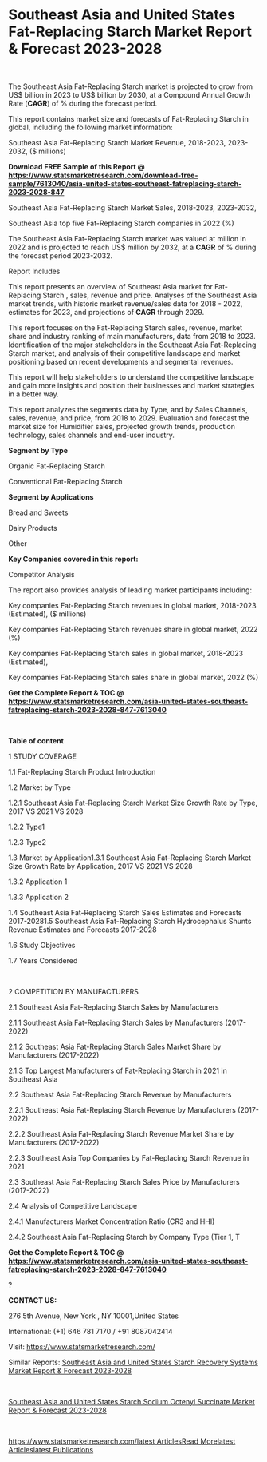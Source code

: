 <h1>Southeast Asia and United States Fat-Replacing Starch Market Report & Forecast 2023-2028</h1><br/><p>The Southeast Asia Fat-Replacing Starch market is projected to grow from US$ billion in 2023 to US$ billion by 2030, at a Compound Annual Growth Rate (<strong>CAGR</strong>) of % during the forecast period.</p>
 
 
 
 <p>This report contains market size and forecasts of Fat-Replacing Starch in global, including the following market information:</p>
 
 
 
 <p>Southeast Asia Fat-Replacing Starch Market Revenue, 2018-2023, 2023-2032, ($ millions)</p>
 
 
 
 <p><strong>Download FREE Sample of this Report @ <a href="https://www.statsmarketresearch.com/download-free-sample/7613040/asia-united-states-southeast-fatreplacing-starch-2023-2028-847">https://www.statsmarketresearch.com/download-free-sample/7613040/asia-united-states-southeast-fatreplacing-starch-2023-2028-847</a></strong></p>
 
 
 
 <p>Southeast Asia Fat-Replacing Starch Market Sales, 2018-2023, 2023-2032,</p>
 
 
 
 <p>Southeast Asia top five Fat-Replacing Starch companies in 2022 (%)</p>
 
 
 
 <p>The Southeast Asia Fat-Replacing Starch market was valued at million in 2022 and is projected to reach US$ million by 2032, at a <strong>CAGR</strong> of % during the forecast period 2023-2032.</p>
 
 
 
 <p>Report Includes</p>
 
 
 
 <p>This report presents an overview of Southeast Asia market for Fat-Replacing Starch , sales, revenue and price. Analyses of the Southeast Asia market trends, with historic market revenue/sales data for 2018 - 2022, estimates for 2023, and projections of <strong>CAGR</strong> through 2029.</p>
 
 
 
 <p>This report focuses on the Fat-Replacing Starch sales, revenue, market share and industry ranking of main manufacturers, data from 2018 to 2023. Identification of the major stakeholders in the Southeast Asia Fat-Replacing Starch market, and analysis of their competitive landscape and market positioning based on recent developments and segmental revenues.</p>
 
 
 
 <p>This report will help stakeholders to understand the competitive landscape and gain more insights and position their businesses and market strategies in a better way.</p>
 
 
 
 <p>This report analyzes the segments data by Type, and by Sales Channels, sales, revenue, and price, from 2018 to 2029. Evaluation and forecast the market size for Humidifier sales, projected growth trends, production technology, sales channels and end-user industry.</p>
 
 
 
 <p><strong>Segment by Type</strong></p>
 
 
 
 <p>Organic Fat-Replacing Starch</p>
 
 
 
 <p>Conventional Fat-Replacing Starch</p>
 
 
 
 <p><strong>Segment <strong><strong>by Applications</strong></strong></strong></p>
 
 
 
 <p>Bread and Sweets</p>
 
 
 
 <p>Dairy Products</p>
 
 
 
 <p>Other</p>
 
 
 
 <p><strong>Key Companies covered in this report:</strong></p>
 
 
 
 <p>Competitor Analysis</p>
 
 
 
 <p>The report also provides analysis of leading market participants including:</p>
 
 
 
 <p>Key companies Fat-Replacing Starch revenues in global market, 2018-2023 (Estimated), ($ millions)</p>
 
 
 
 <p>Key companies Fat-Replacing Starch revenues share in global market, 2022 (%)</p>
 
 
 
 <p>Key companies Fat-Replacing Starch sales in global market, 2018-2023 (Estimated),</p>
 
 
 
 <p>Key companies Fat-Replacing Starch sales share in global market, 2022 (%)</p>
 
 
 
 <div><b>Get the Complete Report & TOC @ <a href="https://www.statsmarketresearch.com/asia-united-states-southeast-fatreplacing-starch-2023-2028-847-7613040">https://www.statsmarketresearch.com/asia-united-states-southeast-fatreplacing-starch-2023-2028-847-7613040</a></b></div>
 
 
 
 <p><br />
 
 <b>Table of content</b></p>
 
 
 
 <p>1 STUDY COVERAGE<br />
 
 1.1 Fat-Replacing Starch Product Introduction<br />
 
 1.2 Market by Type<br />
 
 1.2.1 Southeast Asia Fat-Replacing Starch Market Size Growth Rate by Type, 2017 VS 2021 VS 2028<br />
 
 1.2.2 Type1<br />
 
 1.2.3 Type2<br />
 
 1.3 Market by Application1.3.1 Southeast Asia Fat-Replacing Starch Market Size Growth Rate by Application, 2017 VS 2021 VS 2028<br />
 
 1.3.2 Application 1<br />
 
 1.3.3 Application 2<br />
 
 1.4 Southeast Asia Fat-Replacing Starch Sales Estimates and Forecasts 2017-20281.5 Southeast Asia Fat-Replacing Starch Hydrocephalus Shunts Revenue Estimates and Forecasts 2017-2028<br />
 
 1.6 Study Objectives<br />
 
 1.7 Years Considered<br />
 
 <br />
 
 2 COMPETITION BY MANUFACTURERS<br />
 
 2.1 Southeast Asia Fat-Replacing Starch Sales by Manufacturers<br />
 
 2.1.1 Southeast Asia Fat-Replacing Starch Sales by Manufacturers (2017-2022)<br />
 
 2.1.2 Southeast Asia Fat-Replacing Starch Sales Market Share by Manufacturers (2017-2022)<br />
 
 2.1.3 Top Largest Manufacturers of Fat-Replacing Starch in 2021 in Southeast Asia<br />
 
 2.2 Southeast Asia Fat-Replacing Starch Revenue by Manufacturers<br />
 
 2.2.1 Southeast Asia Fat-Replacing Starch Revenue by Manufacturers (2017-2022)<br />
 
 2.2.2 Southeast Asia Fat-Replacing Starch Revenue Market Share by Manufacturers (2017-2022)<br />
 
 2.2.3 Southeast Asia Top Companies by Fat-Replacing Starch Revenue in 2021<br />
 
 2.3 Southeast Asia Fat-Replacing Starch Sales Price by Manufacturers (2017-2022)<br />
 
 2.4 Analysis of Competitive Landscape<br />
 
 2.4.1 Manufacturers Market Concentration Ratio (CR3 and HHI)<br />
 
 2.4.2 Southeast Asia Fat-Replacing Starch by Company Type (Tier 1, T</p>
 
 
 
 <div><b>Get the Complete Report & TOC @ <a href="https://www.statsmarketresearch.com/asia-united-states-southeast-fatreplacing-starch-2023-2028-847-7613040">https://www.statsmarketresearch.com/asia-united-states-southeast-fatreplacing-starch-2023-2028-847-7613040</a></b></div>
 
 
 
 <p>? </p>
 
 
 
 <p><b>CONTACT US:</b><br />
 
 276 5th Avenue, New York , NY 10001,United States<br />
 
 International: (+1) 646 781 7170 / +91 8087042414<br />
 
 Visit: <a href="https://www.statsmarketresearch.com/">https://www.statsmarketresearch.com/</a><br />
 
 Similar Reports: <a href="https://www.statsmarketresearch.com/asia-united-states-southeast-fatreplacing-starch-2023-2028-847-7613040">Southeast Asia and United States Starch Recovery Systems Market Report & Forecast 2023-2028</a><br />
 
 <br />
 
 <a href="https://www.statsmarketresearch.com/asia-united-states-southeast-fatreplacing-starch-2023-2028-847-7613040">Southeast Asia and United States Starch Sodium Octenyl Succinate Market Report & Forecast 2023-2028</a><br />
 
 <br />
 
 <a href="https://gyeongbokgung.com">https://www.statsmarketresearch.com/</a><a href="https://hallyeomaritime.com">latest Articles</a><a href="https://jingwansa.com">Read More</a><a href="https://nguoiviet.jp/">latest Articles</a><a href="https://www.intelmarketresearch.com/">latest Publications</a></p>